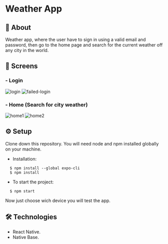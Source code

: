 # Weather App

## 📄 About

Weather app, where the user have to sign in using a valid email and password, then go to the home page and search for the current weather off any city in the world. 

## 📱 Screens

### - Login

![login](https://user-images.githubusercontent.com/102267210/221326293-d5ac5506-878d-415a-87f5-1262cc9be308.PNG)
![failed-login](https://user-images.githubusercontent.com/102267210/221326305-c6d51b21-4a24-4d28-a894-c4ae2b467796.PNG)

### - Home (Search for city weather)

![home1](https://user-images.githubusercontent.com/102267210/221326314-3cafddf3-c772-432a-86bd-e42f4f95cdfc.PNG)
![home2](https://user-images.githubusercontent.com/102267210/221326316-3448bbb3-0728-4a8a-821d-2b5f6b07dc33.PNG)

## ⚙️ Setup

Clone down this repository. You will need node and npm installed globally on your machine.

- Installation:

```
  $ npm install --global expo-cli
  $ npm install 
```

- To start the project:

```
  $ npm start
```

Now just choose wich device you will test the app.

## 🛠 Technologies

- React Native.
- Native Base.
